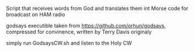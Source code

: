 Script that receives words from God and translates them int Morse code for broadcast on HAM radio

godsays executible taken from https://github.com/orhun/godsays, compressed for convinence, written by Terry Davis originaly

simply run GodsaysCW.sh and listen to the Holy CW
